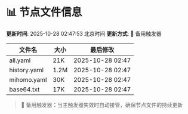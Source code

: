 # 📊 节点文件信息

**更新时间**: 2025-10-28 02:47:53 北京时间
**更新方式**: 🔄 备用触发器

| 文件名 | 大小 | 最后修改 |
|--------|------|----------|
| all.yaml | 21K | 2025-10-28 02:47 |
| history.yaml | 1.2M | 2025-10-28 02:47 |
| mihomo.yaml | 30K | 2025-10-28 02:47 |
| base64.txt | 17K | 2025-10-28 02:47 |

> 🔄 备用触发器：当主触发器失效时自动接管，确保节点文件的持续更新
